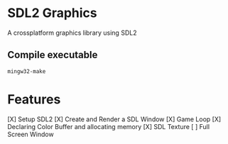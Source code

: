 # SDL2 Graphics
A crossplatform graphics library using SDL2

## Compile executable
```mingw32-make```

# Features
[X] Setup SDL2
[X] Create and Render a SDL Window
[X] Game Loop
[X] Declaring Color Buffer and allocating memory
[X] SDL Texture
[ ] Full Screen Window


